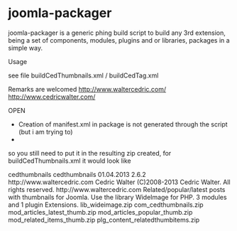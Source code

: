 joomla-packager
===============

joomla-packager is a generic phing build script to build any 3rd extension, being a set of components, modules, plugins and or libraries, packages in a simple way.


Usage

see file buildCedThumbnails.xml / buildCedTag.xml 

Remarks are welcomed
http://www.waltercedric.com/
http://www.cedricwalter.com/


OPEN
* Creation of manifest.xml in package is not generated through the script (but i am trying to)
* 
so you still need to put it in the resulting zip created, for buildCedThumbnails.xml it would look like

<?xml version="1.0" encoding="UTF-8" ?>
<extension type="package" version="3.0">
    <name>cedthumbnails</name>
    <packagename>cedthumbnails</packagename>
    <creationDate>01.04.2013</creationDate>
    <version>2.6.2</version>
    <url>http://www.waltercedric.com</url>
    <packager>Cedric Walter</packager>
    <copyright>(C)2008-2013 Cedric Walter. All rights reserved.</copyright>
    <packagerurl>http://www.waltercedric.com</packagerurl>
    <description>Related/popular/latest posts with thumbnails for Joomla. Use the library WideImage for PHP. 3 modules and 1 plugin Extensions.</description>
    <files>
        <file type="library" id="lib_wideimage">lib_wideimage.zip</file>
        <file type="component" id="com_cedthumbnails">com_cedthumbnails.zip</file>
        <file type="module" id="mod_articles_latest_thumb" client="site">mod_articles_latest_thumb.zip</file>
        <file type="module" id="mod_articles_popular_thumb" client="site">mod_articles_popular_thumb.zip</file>
        <file type="module" id="mod_related_items_thumb" client="site">mod_related_items_thumb.zip</file>
        <file type="plugin" id="relatedthumbarticles" group="content">plg_content_relatedthumbitems.zip</file>
    </files>
</extension>

